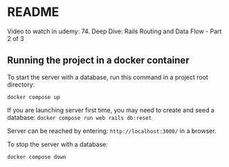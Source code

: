 # README

Video to watch in udemy: 74. Deep Dive: Rails Routing and Data Flow - Part 2 of 3

## Running the project in a docker container

To start the server with a database, run this command in a project root directory:

```
docker compose up
```

If you are launching server first time, you may need to create and seed a database: `docker compose run web rails db:reset`

Server can be reached by entering: ```http://localhost:3000/``` in a browser.

To stop the server with a database:

```
docker compose down
```
